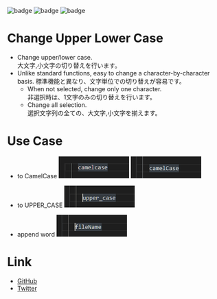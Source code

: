 ![badge](https://img.shields.io/github/forks/kuone314/ChangeUpperLowerCase)
![badge](https://img.shields.io/github/stars/kuone314/ChangeUpperLowerCase)
![badge](https://img.shields.io/github/license/kuone314/ChangeUpperLowerCase)


# Change Upper Lower Case

* Change upper/lower case.  
大文字,小文字の切り替えを行います。
* Unlike standard functions, easy to change a character-by-character basis.
標準機能と異なり、文字単位での切り替えが容易です。
  * When not selected, change only one character.  
  非選択時は、1文字のみの切り替えを行います。
  * Change all selection.  
  選択文字列の全ての、大文字,小文字を揃えます。

# Use Case

* to CamelCase
![demo](Docs\ReadMe_Demo_1.gif)
![demo](Docs\ReadMe_Demo_2.gif)

* to UPPER_CASE
![demo](Docs\ReadMe_Demo_3.gif)

* append word
![demo](Docs\ReadMe_Demo_4.gif)

# Link

* [GitHub](https://github.com/kuone314/ChangeUpperLowerCase)
* [Twitter](https://twitter.com/KuoneTech)
